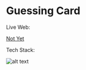 # Guessing Card

Live Web:

[Not Yet](https://codepen.io/gnwncpta/)

Tech Stack:

![alt text](https://i.imgur.com/nYUwci7.jpg "JavaScript") 
